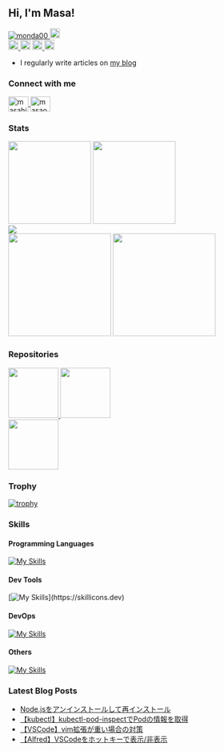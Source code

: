 ## Hi, I'm Masa!

<p align="left">
  <a href="https://github.com/monda00/monda00/">
    <img src="https://komarev.com/ghpvc/?username=monda00" alt="monda00" />
  </a>
  <a href="https://github.com/monda00">
    <img height="20" src="https://img.shields.io/github/followers/monda00?label=follow&logo=github&style=flat" />
  </a>
  <br>
  <a href="http://qiita.com/monda00">
    <img height="20" src="https://qiita-badge.apiapi.app/s/monda00/posts.svg" />
  </a>
    <img height="20" src="https://qiita-badge.apiapi.app/s/monda00/contributions.svg" />
  </a>
  <a href="https://zenn.dev/monda/articles">
    <img height="20" src="https://zenn.badge.nikaera.com/s/monda/articles?style=plastic" alt="monda articles" />
  </a>
  <a href="https://zenn.dev/monda">
    <img height="20" src="https://zenn.badge.nikaera.com/s/monda/likes?style=plastic" alt="monda likes" />
  </a>
</p>

- I regularly write articles on [my blog](https://amateur-engineer-blog.com/)

### Connect with me

<p align="left">
  <a href="https://linkedin.com/in/masahiro-onda-490a79179" target="blank">
    <img align="center" src="https://raw.githubusercontent.com/rahuldkjain/github-profile-readme-generator/master/src/images/icons/Social/linked-in-alt.svg" alt="masahiro-onda-490a79179" height="30" width="40" />
  </a>
  <a href="https://kaggle.com/masaonda" target="blank">
    <img align="center" src="https://raw.githubusercontent.com/rahuldkjain/github-profile-readme-generator/master/src/images/icons/Social/kaggle.svg" alt="masaonda" height="30" width="40" />
  </a>
</p>

### Stats

<p align="left">
  <img height="165" src="https://github-readme-stats.vercel.app/api/top-langs/?username=anuraghazra&layout=compact&theme=radical" />
  <img height="165" src="https://github-readme-stats.vercel.app/api?username=monda00&count_private=true&show_icons=true&theme=radical" />
  <br>
  <img src="https://github-profile-summary-cards.vercel.app/api/cards/profile-details?username=monda00&theme=radical" />
  <br>
  <img height="205" src="https://github-profile-summary-cards.vercel.app/api/cards/repos-per-language?username=monda00&theme=radical" />
  <img height="205" src="https://github-profile-summary-cards.vercel.app/api/cards/most-commit-language?username=monda00&theme=radical" />
</p>

### Repositories

<p align="left">
  <a href="https://github.com/monda00/dotfiles">
    <img height="100" src="https://github-readme-stats.vercel.app/api/pin/?username=monda00&repo=dotfiles&theme=radical" />
  </a>
  <a href="https://github.com/monda00/alfred-slack-workflow">
    <img height="100" src="https://github-readme-stats.vercel.app/api/pin/?username=monda00&repo=alfred-slack-workflow&theme=radical" />
  </a>
  <br>
  <a href="https://github.com/monda00/aa-generator-app">
    <img height="100" src="https://github-readme-stats.vercel.app/api/pin/?username=monda00&repo=aa-generator-app&theme=radical" />
  </a>
</p>

### Trophy

[![trophy](https://github-profile-trophy.vercel.app/?username=monda00&theme=radical)](https://github.com/ryo-ma/github-profile-trophy)

### Skills

#### Programming Languages

[![My Skills](https://skillicons.dev/icons?i=py,go,java,js,ts)](https://skillicons.dev)

#### Dev Tools

[![My Skills](https://skillicons.dev/icons?i=vscode,vim,neovim,git,github,md,gradle,maven,react,nextjs,nodejs,flask,tensorflow,)](https://skillicons.dev)

#### DevOps

[![My Skills](https://skillicons.dev/icons?i=docker,kubernetes,linux,bash,grafana,prometheus,sentry,jenkins,githubactions,gcp)](https://skillicons.dev)

#### Others

[![My Skills](https://skillicons.dev/icons?i=kafka,nginx,postgres)](https://skillicons.dev)

### Latest Blog Posts

<!-- BLOG-POST-LIST:START -->
- [Node.jsをアンインストールして再インストール](https://amateur-engineer-blog.com/uninstall-and-reinstall-nodejs/?utm_source=rss&utm_medium=rss&utm_campaign=uninstall-and-reinstall-nodejs)
- [【kubectl】kubectl-pod-inspectでPodの情報を取得](https://amateur-engineer-blog.com/kubectl-pod-inspect/?utm_source=rss&utm_medium=rss&utm_campaign=kubectl-pod-inspect)
- [【VSCode】vim拡張が重い場合の対策](https://amateur-engineer-blog.com/speed-up-vscode-vim-extension/?utm_source=rss&utm_medium=rss&utm_campaign=speed-up-vscode-vim-extension)
- [【Alfred】VSCodeをホットキーで表示/非表示](https://amateur-engineer-blog.com/vscode-show-hide-hotkey-with-alfred/?utm_source=rss&utm_medium=rss&utm_campaign=vscode-show-hide-hotkey-with-alfred)
<!-- BLOG-POST-LIST:END -->
